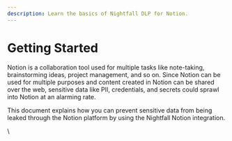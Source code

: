 ```yaml
---
description: Learn the basics of Nightfall DLP for Notion.
---
```


# Getting Started

Notion is a collaboration tool used for multiple tasks like note-taking, brainstorming ideas, project management, and so on. Since Notion can be used for multiple purposes and content created in Notion can be shared over the web, sensitive data like PII, credentials, and secrets could sprawl into Notion at an alarming rate. &#x20;

This document explains how you can prevent sensitive data from being leaked through the Notion platform by using the Nightfall Notion integration.

\

